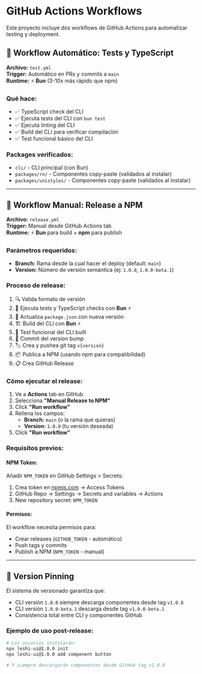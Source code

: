 # GitHub Actions Workflows

Este proyecto incluye dos workflows de GitHub Actions para automatizar testing y deployment.

## 🧪 Workflow Automático: Tests y TypeScript

**Archivo:** `test.yml`  
**Trigger:** Automático en PRs y commits a `main`  
**Runtime:** ⚡ **Bun** (3-10x más rápido que npm)

### Qué hace:
- ✅ TypeScript check del CLI
- ✅ Ejecuta tests del CLI con `bun test`
- ✅ Ejecuta linting del CLI
- ✅ Build del CLI para verificar compilación
- ✅ Test funcional básico del CLI

### Packages verificados:
- `cli/` - CLI principal (con Bun)
- `packages/rn/` - Componentes copy-paste (validados al instalar)
- `packages/unistyles/` - Componentes copy-paste (validados al instalar)

---

## 🚀 Workflow Manual: Release a NPM

**Archivo:** `release.yml`  
**Trigger:** Manual desde GitHub Actions tab  
**Runtime:** ⚡ **Bun** para build + **npm** para publish

### Parámetros requeridos:
- **Branch:** Rama desde la cual hacer el deploy (default: `main`)
- **Version:** Número de versión semántica (ej: `1.0.0`, `1.0.0-beta.1`)

### Proceso de release:
1. 🔍 Valida formato de versión
2. 🧪 Ejecuta tests y TypeScript checks con **Bun** ⚡
3. 📝 Actualiza `package.json` con nueva versión
4. 🏗️ Build del CLI con **Bun** ⚡
5. 🧪 Test funcional del CLI built
6. 📝 Commit del version bump
7. 🏷️ Crea y pushea git tag `v{version}`
8. 📦 Publica a NPM (usando npm para compatibilidad)
9. 📋 Crea GitHub Release

### Cómo ejecutar el release:

1. Ve a **Actions** tab en GitHub
2. Selecciona **"Manual Release to NPM"**
3. Click **"Run workflow"**
4. Rellena los campos:
   - **Branch:** `main` (o la rama que quieras)
   - **Version:** `1.0.0` (tu versión deseada)
5. Click **"Run workflow"**

### Requisitos previos:

#### NPM Token:
Añadir `NPM_TOKEN` en GitHub Settings > Secrets:
1. Crea token en [npmjs.com](https://npmjs.com) → Access Tokens
2. GitHub Repo → Settings → Secrets and variables → Actions
3. New repository secret: `NPM_TOKEN`

#### Permisos:
El workflow necesita permisos para:
- Crear releases (`GITHUB_TOKEN` - automático)
- Push tags y commits
- Publish a NPM (`NPM_TOKEN` - manual)

---

## 🔗 Version Pinning

El sistema de versionado garantiza que:
- CLI versión `1.0.0` siempre descarga componentes desde tag `v1.0.0`
- CLI versión `1.0.0-beta.1` descarga desde tag `v1.0.0-beta.1`
- Consistencia total entre CLI y componentes GitHub

### Ejemplo de uso post-release:
```bash
# Los usuarios instalarán:
npx leshi-ui@1.0.0 init
npx leshi-ui@1.0.0 add component button

# Y siempre descargarán componentes desde GitHub tag v1.0.0
```